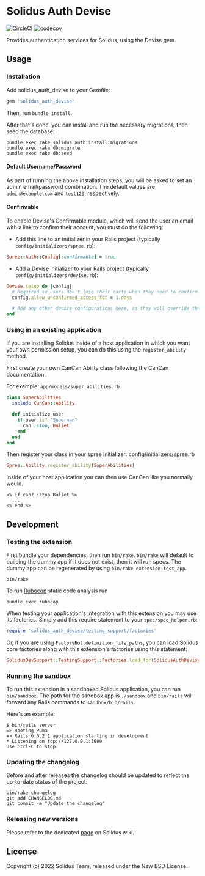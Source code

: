 # Solidus Auth Devise

[![CircleCI](https://circleci.com/gh/solidusio/solidus_auth_devise.svg?style=shield)](https://circleci.com/gh/solidusio/solidus_auth_devise)
[![codecov](https://codecov.io/gh/solidusio/solidus_auth_devise/branch/master/graph/badge.svg)](https://codecov.io/gh/solidusio/solidus_auth_devise)

Provides authentication services for Solidus, using the Devise gem.

## Usage

### Installation

Add solidus_auth_devise to your Gemfile:

```ruby
gem 'solidus_auth_devise'
```

Then, run `bundle install`.

After that's done, you can install and run the necessary migrations, then seed the database:

```shell
bundle exec rake solidus_auth:install:migrations
bundle exec rake db:migrate
bundle exec rake db:seed
```

#### Default Username/Password

As part of running the above installation steps, you will be asked to set an admin email/password combination. The default values are `admin@example.com` and `test123`, respectively.

#### Confirmable

To enable Devise's Confirmable module, which will send the user an email with a link to confirm their account, you must do the following:

* Add this line to an initializer in your Rails project (typically `config/initializers/spree.rb`):

```ruby
Spree::Auth::Config[:confirmable] = true
```

* Add a Devise initializer to your Rails project (typically `config/initializers/devise.rb`):

```ruby
Devise.setup do |config|
  # Required so users don't lose their carts when they need to confirm.
  config.allow_unconfirmed_access_for = 1.days

  # Add any other devise configurations here, as they will override the defaults provided by solidus_auth_devise.
end
```

### Using in an existing application

If you are installing Solidus inside of a host application in which you want your own permission setup, you can do this using the `register_ability` method.

First create your own CanCan Ability class following the CanCan documentation.

For example: `app/models/super_abilities.rb`

```ruby
class SuperAbilities
  include CanCan::Ability

  def initialize user
    if user.is? "Superman"
      can :stop, Bullet
    end
  end
end
```

Then register your class in your spree initializer: config/initializers/spree.rb

```ruby
Spree::Ability.register_ability(SuperAbilities)
```

Inside of your host application you can then use CanCan like you normally would.

```erb
<% if can? :stop Bullet %>
  ...
<% end %>
```

## Development

### Testing the extension

First bundle your dependencies, then run `bin/rake`. `bin/rake` will default to building the dummy
app if it does not exist, then it will run specs. The dummy app can be regenerated by using
`bin/rake extension:test_app`.

```shell
bin/rake
```

To run [Rubocop](https://github.com/bbatsov/rubocop) static code analysis run

```shell
bundle exec rubocop
```

When testing your application's integration with this extension you may use its factories.
Simply add this require statement to your `spec/spec_helper.rb`:

```ruby
require 'solidus_auth_devise/testing_support/factories'
```

Or, if you are using `FactoryBot.definition_file_paths`, you can load Solidus core
factories along with this extension's factories using this statement:

```ruby
SolidusDevSupport::TestingSupport::Factories.load_for(SolidusAuthDevise::Engine)
```

### Running the sandbox

To run this extension in a sandboxed Solidus application, you can run `bin/sandbox`. The path for
the sandbox app is `./sandbox` and `bin/rails` will forward any Rails commands to
`sandbox/bin/rails`.

Here's an example:

```
$ bin/rails server
=> Booting Puma
=> Rails 6.0.2.1 application starting in development
* Listening on tcp://127.0.0.1:3000
Use Ctrl-C to stop
```

### Updating the changelog

Before and after releases the changelog should be updated to reflect the up-to-date status of
the project:

```shell
bin/rake changelog
git add CHANGELOG.md
git commit -m "Update the changelog"
```

### Releasing new versions

Please refer to the dedicated [page](https://github.com/solidusio/solidus/wiki/How-to-release-extensions) on Solidus wiki.

## License

Copyright (c) 2022 Solidus Team, released under the New BSD License.
